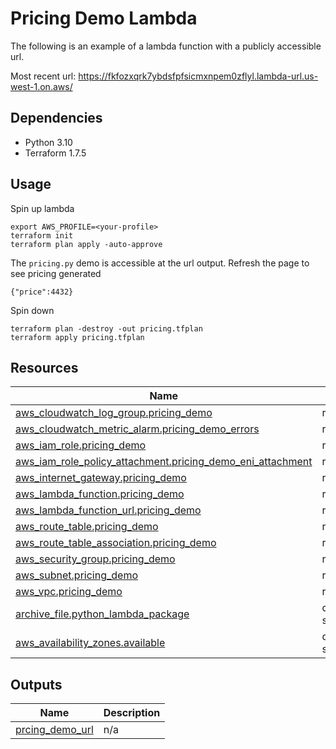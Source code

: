 # Pricing Demo Lambda

The following is an example of a lambda function with a publicly accessible url.

Most recent url: https://fkfozxqrk7ybdsfpfsicmxnpem0zflyl.lambda-url.us-west-1.on.aws/

## Dependencies

* Python 3.10
* Terraform 1.7.5

## Usage

Spin up lambda

	export AWS_PROFILE=<your-profile>
	terraform init
	terraform plan apply -auto-approve

The `pricing.py` demo is accessible at the url output. Refresh the page to see pricing generated

	{"price":4432}

Spin down

	terraform plan -destroy -out pricing.tfplan
	terraform apply pricing.tfplan

## Resources

| Name | Type |
|------|------|
| [aws_cloudwatch_log_group.pricing_demo](https://registry.terraform.io/providers/hashicorp/aws/latest/docs/resources/cloudwatch_log_group) | resource |
| [aws_cloudwatch_metric_alarm.pricing_demo_errors](https://registry.terraform.io/providers/hashicorp/aws/latest/docs/resources/cloudwatch_metric_alarm) | resource |
| [aws_iam_role.pricing_demo](https://registry.terraform.io/providers/hashicorp/aws/latest/docs/resources/iam_role) | resource |
| [aws_iam_role_policy_attachment.pricing_demo_eni_attachment](https://registry.terraform.io/providers/hashicorp/aws/latest/docs/resources/iam_role_policy_attachment) | resource |
| [aws_internet_gateway.pricing_demo](https://registry.terraform.io/providers/hashicorp/aws/latest/docs/resources/internet_gateway) | resource |
| [aws_lambda_function.pricing_demo](https://registry.terraform.io/providers/hashicorp/aws/latest/docs/resources/lambda_function) | resource |
| [aws_lambda_function_url.pricing_demo](https://registry.terraform.io/providers/hashicorp/aws/latest/docs/resources/lambda_function_url) | resource |
| [aws_route_table.pricing_demo](https://registry.terraform.io/providers/hashicorp/aws/latest/docs/resources/route_table) | resource |
| [aws_route_table_association.pricing_demo](https://registry.terraform.io/providers/hashicorp/aws/latest/docs/resources/route_table_association) | resource |
| [aws_security_group.pricing_demo](https://registry.terraform.io/providers/hashicorp/aws/latest/docs/resources/security_group) | resource |
| [aws_subnet.pricing_demo](https://registry.terraform.io/providers/hashicorp/aws/latest/docs/resources/subnet) | resource |
| [aws_vpc.pricing_demo](https://registry.terraform.io/providers/hashicorp/aws/latest/docs/resources/vpc) | resource |
| [archive_file.python_lambda_package](https://registry.terraform.io/providers/hashicorp/archive/latest/docs/data-sources/file) | data source |
| [aws_availability_zones.available](https://registry.terraform.io/providers/hashicorp/aws/latest/docs/data-sources/availability_zones) | data source |

## Outputs

| Name | Description |
|------|-------------|
| <a name="output_prcing_demo_url"></a> [prcing\_demo\_url](#output\_prcing\_demo\_url) | n/a |
